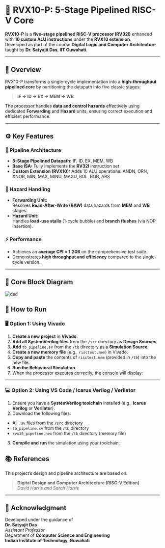 # 🧠 RVX10-P: 5-Stage Pipelined RISC-V Core

**RVX10-P** is a **five-stage pipelined RISC-V processor (RV32I)** enhanced with **10 custom ALU instructions** under the **RVX10 extension**.  
Developed as part of the course **Digital Logic and Computer Architecture** taught by **Dr. Satyajit Das**, **IIT Guwahati**.

---

## 🚀 Overview

RVX10-P transforms a single-cycle implementation into a **high-throughput pipelined core** by partitioning the datapath into five classic stages:

> **IF → ID → EX → MEM → WB**

The processor handles **data and control hazards** effectively using dedicated **Forwarding** and **Hazard** units, ensuring correct execution and efficient performance.

---

## ⚙️ Key Features

### 🧩 Pipeline Architecture
- **5-Stage Pipelined Datapath:** IF, ID, EX, MEM, WB
- **Base ISA:** Fully implements the **RV32I** instruction set
- **Custom Extension (RVX10):** Adds 10 ALU operations:
ANDN, ORN, XNOR, MIN, MAX, MINU, MAXU, ROL, ROR, ABS

### 🔁 Hazard Handling
- **Forwarding Unit:**  
Resolves **Read-After-Write (RAW)** data hazards from **MEM** and **WB** stages.
- **Hazard Unit:**  
Handles **load-use stalls** (1-cycle bubble) and **branch flushes** (via NOP insertion).

### ⚡ Performance
- Achieves an **average CPI ≈ 1.206** on the comprehensive test suite.
- Demonstrates **high throughput and efficiency** compared to the single-cycle version.

---

## 🧱 Core Block Diagram
![dsd](https://github.com/user-attachments/assets/0296251d-c06e-440d-a48d-3899437b4aa2)


## 🧪 How to Run

### 🖥️ Option 1: Using Vivado

1. **Create a new project** in **Vivado**.  
2. **Add all SystemVerilog files** from the `/src` directory as **Design Sources**.  
3. **Add** `tb_pipeline.sv` from the `/tb` directory as a **Simulation Source**.  
4. **Create a new memory file** (e.g., `risctest.mem`) in Vivado.  
5. **Copy and paste** the contents of `risctest.mem` (provided in `/tb`) into the new file.  
6. **Run the Behavioral Simulation**.  
7. When the processor executes correctly, the console will display:



---

### 💻 Option 2: Using VS Code / Icarus Verilog / Verilator

1. Ensure you have a **SystemVerilog toolchain** installed (e.g., **Icarus Verilog** or **Verilator**).  
2. Download the following files:
- All `.sv` files from the `/src` directory  
- `tb_pipeline.sv` from the `/tb` directory  
- `rvx10_pipeline.hex` from the `/tb` directory (memory file)
3. **Compile and run** the simulation using your toolchain:



## 📚 References

This project’s design and pipeline architecture are based on:

> **Digital Design and Computer Architecture (RISC-V Edition)**  
> *David Harris and Sarah Harris*

---

## 🏫 Acknowledgment

Developed under the guidance of  
**Dr. Satyajit Das**  
*Assistant Professor*  
Department of **Computer Science and Engineering**  
**Indian Institute of Technology, Guwahati**


